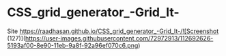 # CSS_grid_generator_-Grid_It-
Site https://raadhasan.github.io/CSS_grid_generator_-Grid_It-/![Screenshot (127)](https://user-images.githubusercontent.com/72972913/112692626-5193af00-8e90-11eb-9a8f-92a96ef070c6.png)
